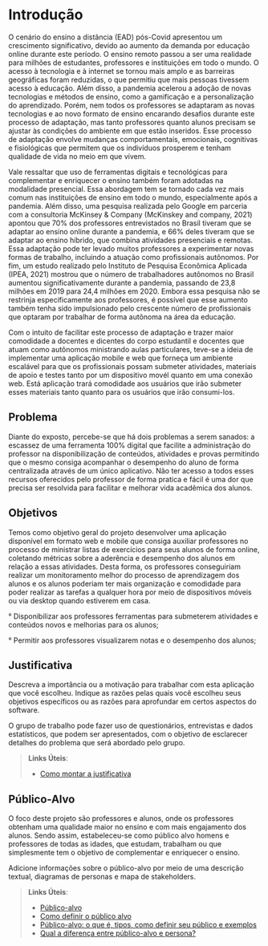 # Introdução

O cenário do ensino a distância (EAD) pós-Covid apresentou um crescimento significativo, devido ao aumento da demanda por educação online durante este período. O ensino remoto passou a ser uma realidade para milhões de estudantes, professores e instituições em todo o mundo. O acesso à tecnologia e à internet se tornou mais amplo e as barreiras geográficas foram reduzidas, o que permitiu que mais pessoas tivessem acesso à educação. Além disso, a pandemia acelerou a adoção de novas tecnologias e métodos de ensino, como a gamificação e a personalização do aprendizado. Porém, nem todos os professores se adaptaram as novas tecnologias e ao novo formato de ensino encarando desafios durante este processo de adaptação, mas tanto professores quanto alunos precisam se ajustar às condições do ambiente em que estão inseridos. Esse processo de adaptação envolve mudanças comportamentais, emocionais, cognitivas e fisiológicas que permitem que os indivíduos prosperem e tenham qualidade de vida no meio em que vivem.

Vale ressaltar que uso de ferramentas digitais e tecnológicas para complementar e enriquecer o ensino também foram adotadas na modalidade presencial. Essa abordagem tem se tornado cada vez mais comum nas instituições de ensino em todo o mundo, especialmente após a pandemia. Além disso, uma pesquisa realizada pelo Google em parceria com a consultoria McKinsey & Company (McKinskey and company, 2021) apontou que 70% dos professores entrevistados no Brasil tiveram que se adaptar ao ensino online durante a pandemia, e 66% deles tiveram que se adaptar ao ensino híbrido, que combina atividades presenciais e remotas. Essa adaptação pode ter levado muitos professores a experimentar novas formas de trabalho, incluindo a atuação como profissionais autônomos. Por fim, um estudo realizado pelo Instituto de Pesquisa Econômica Aplicada (IPEA, 2021) mostrou que o número de trabalhadores autônomos no Brasil aumentou significativamente durante a pandemia, passando de 23,8 milhões em 2019 para 24,4 milhões em 2020. Embora essa pesquisa não se restrinja especificamente aos professores, é possível que esse aumento também tenha sido impulsionado pelo crescente número de profissionais que optaram por trabalhar de forma autônoma na área da educação.

Com o intuito de facilitar este processo de adaptação e trazer maior comodidade a docentes e dicentes do corpo estudantil e docentes que atuam como autônomos ministrando aulas particulares, teve-se a ideia de implementar uma aplicação mobile e web que forneça um ambiente escalável para que os profissionais possam submeter atividades, materiais de apoio e testes tanto por um dispositivo movél quanto em uma conexão web. Está aplicação trará comodidade aos usuários que irão submeter esses materiais tanto quanto para os usuários que irão consumi-los.

## Problema
Diante do exposto, percebe-se que há dois problemas a serem sanados: a escassez de uma ferramenta 100% digital que facilite a administração do professor na disponibilização de conteúdos, atividades e provas permitindo que o mesmo consiga acompanhar o desempenho do aluno de forma centralizada através de um único aplicativo. Não ter acesso a todos esses recursos oferecidos pelo professor de forma pratica e fácil é uma dor que precisa ser resolvida para facilitar e melhorar vida acadêmica dos alunos.

## Objetivos

Temos como objetivo geral do projeto desenvolver uma aplicação disponível em formato web e mobile que consiga auxiliar professores no processo de ministrar listas de exercícios para seus alunos de forma online, coletando métricas sobre a aderência e desempenho dos alunos em relação a essas atividades. Desta forma, os professores conseguiriam realizar um monitoramento melhor do processo de aprendizagem dos alunos e os alunos poderiam ter mais organização e comodidade para poder realizar as tarefas a qualquer hora por meio de dispositivos móveis ou via desktop quando estiverem em casa.

° Disponibilizar aos professores ferramentas para submeterem atividades e conteúdos novos e melhorias para os alunos;

° Permitir aos professores visualizarem notas e o desempenho dos alunos;

## Justificativa

Descreva a importância ou a motivação para trabalhar com esta aplicação que você escolheu. Indique as razões pelas quais você escolheu seus objetivos específicos ou as razões para aprofundar em certos aspectos do software.

O grupo de trabalho pode fazer uso de questionários, entrevistas e dados estatísticos, que podem ser apresentados, com o objetivo de esclarecer detalhes do problema que será abordado pelo grupo.

> **Links Úteis**:
> - [Como montar a justificativa](https://guiadamonografia.com.br/como-montar-justificativa-do-tcc/)

## Público-Alvo

O foco deste projeto são professores e alunos, onde os professores obtenham uma qualidade maior no ensino e com mais engajamento dos alunos. Sendo assim, estabeleceu-se como público alvo homens e professores de todas as idades, que estudam, trabalham ou que simplesmente tem o objetivo de complementar e enriquecer o ensino.

Adicione informações sobre o público-alvo por meio de uma descrição textual, diagramas de personas e mapa de stakeholders.

> **Links Úteis**:
> - [Público-alvo](https://blog.hotmart.com/pt-br/publico-alvo/)
> - [Como definir o público alvo](https://exame.com/pme/5-dicas-essenciais-para-definir-o-publico-alvo-do-seu-negocio/)
> - [Público-alvo: o que é, tipos, como definir seu público e exemplos](https://klickpages.com.br/blog/publico-alvo-o-que-e/)
> - [Qual a diferença entre público-alvo e persona?](https://rockcontent.com/blog/diferenca-publico-alvo-e-persona/)
